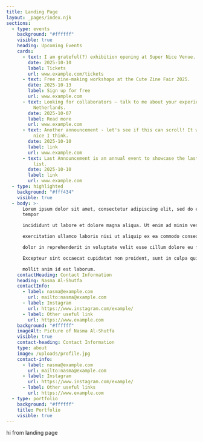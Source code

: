 ```yaml
---
title: Landing Page
layout: _pages/index.njk
sections:
  - type: events
    background: "#ffffff"
    visible: true
    heading: Upcoming Events
    cards:
      - text: I am grateful(?) exhibition opening at Super Nice Venue.
        date: 2025-10-10
        label: Tickets
        url: www.example.com/tickets
      - text: Free zine-making workshops at the Cute Zine Fair 2025.
        date: 2025-10-13
        label: Sign up for free
        url: www.example.com
      - text: Looking for collaborators – talk to me about your experience in the
          Netherlands.
        date: 2025-10-07
        label: Read more
        url: www.example.com
      - text: Another announcement - let's see if this can scroll! It would be really
          nice I think.
        date: 2025-10-10
        label: link
        url: www.example.com
      - text: Last Announcement is an annual event to showcase the last element in this
          list.
        date: 2025-10-10
        label: link
        url: www.example.com
  - type: highlighted
    background: "#fff434"
    visible: true
  - body: >-
      Lorem ipsum dolor sit amet, consectetur adipiscing elit, sed do eiusmod
      tempor

      incididunt ut labore et dolore magna aliqua. Ut enim ad minim veniam, quis nostrud

      exercitation ullamco laboris nisi ut aliquip ex ea commodo consequat. Duis aute irure

      dolor in reprehenderit in voluptate velit esse cillum dolore eu fugiat nulla pariatur.

      Excepteur sint occaecat cupidatat non proident, sunt in culpa qui officia deserunt

      mollit anim id est laborum.
    contactHeading: Contact Information
    heading: Nasma Al-Shutfa
    contactInfo:
      - label: nasma@example.com
        url: mailto:nasma@example.com
      - label: Instagram
        url: https://www.instagram.com/example/
      - label: Other useful link
        url: https://www.example.com
    background: "#ffffff"
    imageAlt: Picture of Nasma Al-Shutfa
    visible: true
    contact-heading: Contact Information
    type: about
    image: /uploads/profile.jpg
    contact-info:
      - label: nasma@example.com
        url: mailto:nasma@example.com
      - label: Instagram
        url: https://www.instagram.com/example/
      - label: Other useful links
        url: https://www.example.com
  - type: portfolio
    background: "#ffffff"
    title: Portfolio
    visible: true
---
```

 hi from landing page
